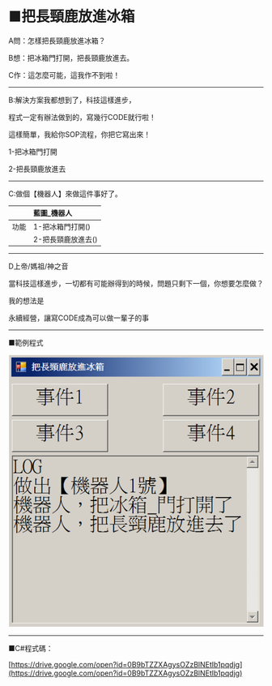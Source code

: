 # ■把長頸鹿放進冰箱

A問：怎樣把長頸鹿放進冰箱？

B想：把冰箱門打開，把長頸鹿放進去。

C作：這怎麼可能，這我作不到啦！

---

B:解決方案我都想到了，科技這樣進步，

程式一定有辦法做到的，寫幾行CODE就行啦！

這樣簡單，我給你SOP流程，你把它寫出來！

1-把冰箱門打開

2-把長頸鹿放進去

---

C:做個【機器人】來做這件事好了。

|  | 藍圖\_機器人 |
| :--- | :--- |
| 功能 | 1-把冰箱門打開\(\) |
|  | 2-把長頸鹿放進去\(\) |

---

D上帝/媽祖/神之音

當科技這樣進步，一切都有可能辦得到的時候，問題只剩下一個，你想要怎麼做？

我的想法是

永續經營，讓寫CODE成為可以做一輩子的事

---

■範例程式

![](/assets/001_把長頸鹿放進冰箱_20170801.PNG)

---

■C\#程式碼：

[https://drive.google.com/open?id=0B9bTZZXAgysOZzBlNEtlb1pqdjg](https://drive.google.com/open?id=0B9bTZZXAgysOZzBlNEtlb1pqdjg)

